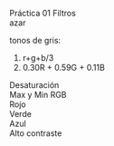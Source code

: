 Práctica 01 
Filtros   
azar  

tonos de gris:   
  1. r+g+b/3  
  2. 0.30R + 0.59G + 0.11B   

Desaturación  
Max y Min RGB  
Rojo  
Verde  
Azul  
Alto contraste  
